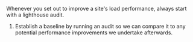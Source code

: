 
Whenever you set out to improve a site's load performance, always start with a lighthouse audit.

1. Establish a baseline by running an audit so we can compare it to any potential performance improvements we undertake afterwards.